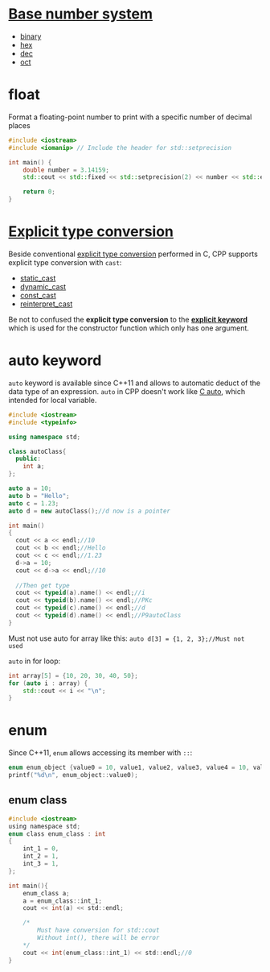 # [Base number system](Base%20number%20system.md)

* [binary](Base%20number%20system.md#binary)
* [hex](Base%20number%20system.md#hex)
* [dec](Base%20number%20system.md#dec)
* [oct](Base%20number%20system.md#oct)
# float
Format a floating-point number to print with a specific number of decimal places
```cpp
#include <iostream>
#include <iomanip> // Include the header for std::setprecision

int main() {
    double number = 3.14159;
    std::cout << std::fixed << std::setprecision(2) << number << std::endl;// 3.14

    return 0;
}
```
# [Explicit type conversion](Explicit%20type%20conversion.md)
Beside conventional [explicit type conversion](https://github.com/TranPhucVinh/C/blob/master/Introduction/Data%20type/Type%20conversion.md#explicit-type-conversion) performed in C, CPP supports explicit type conversion with ``cast``:

* [static_cast](Explicit%20type%20conversion.md#static_cast)
* [dynamic_cast](Explicit%20type%20conversion.md#dynamic_cast)
* [const_cast](Explicit%20type%20conversion.md#const_cast)
* [reinterpret_cast](Explicit%20type%20conversion.md#reinterpret_cast)

Be not to confused the **explicit type conversion** to the **[explicit keyword](https://github.com/TranPhucVinh/Cplusplus/blob/master/Object-oriented%20programming/Constructor%20and%20destructor/Constructor.md#implicit-conversion-and-explicit-keyword)** which is used for the constructor function which only has one argument.
# auto keyword

``auto`` keyword is available since C++11 and allows to automatic deduct of the data type of an expression. ``auto`` in CPP doesn't work like [C auto](https://github.com/TranPhucVinh/C/tree/master/Introduction/Keywords#auto), which intended for local variable.

```cpp
#include <iostream>
#include <typeinfo>

using namespace std;

class autoClass{
  public:
    int a;
};

auto a = 10;
auto b = "Hello";
auto c = 1.23;
auto d = new autoClass();//d now is a pointer

int main()
{
  cout << a << endl;//10
  cout << b << endl;//Hello
  cout << c << endl;//1.23
  d->a = 10;
  cout << d->a << endl;//10
  
  //Then get type
  cout << typeid(a).name() << endl;//i
  cout << typeid(b).name() << endl;//PKc
  cout << typeid(c).name() << endl;//d
  cout << typeid(d).name() << endl;//P9autoClass
}
```

Must not use auto for array like this: ``auto d[3] = {1, 2, 3};//Must not used``

``auto`` in for loop:

```cpp
int array[5] = {10, 20, 30, 40, 50};
for (auto i : array) {
    std::cout << i << "\n";
}
```
# enum

Since C++11, ``enum`` allows accessing its member with ``::``:

```c
enum enum_object {value0 = 10, value1, value2, value3, value4 = 10, value5 = 16, value6};
printf("%d\n", enum_object::value0);
```
## enum class

```c
#include <iostream>
using namespace std;
enum class enum_class : int
{
    int_1 = 0,
    int_2 = 1,
    int_3 = 1,
};

int main(){
    enum_class a;
    a = enum_class::int_1; 
    cout << int(a) << std::endl;

    /*  
        Must have conversion for std::cout
        Without int(), there will be error
    */
    cout << int(enum_class::int_1) << std::endl;//0
}
```